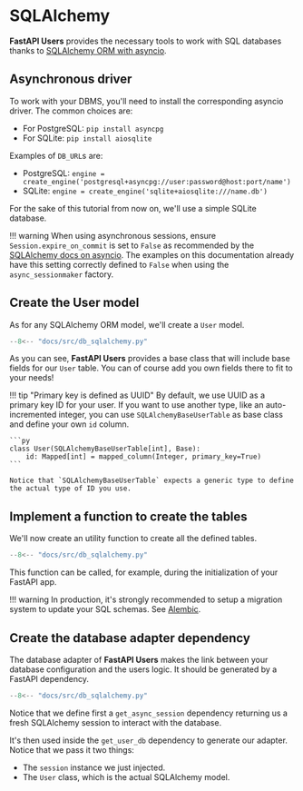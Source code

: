 # SQLAlchemy

**FastAPI Users** provides the necessary tools to work with SQL databases thanks to [SQLAlchemy ORM with asyncio](https://docs.sqlalchemy.org/en/14/orm/extensions/asyncio.html).

## Asynchronous driver

To work with your DBMS, you'll need to install the corresponding asyncio driver. The common choices are:

* For PostgreSQL: `pip install asyncpg`
* For SQLite: `pip install aiosqlite`

Examples of `DB_URL`s are:

* PostgreSQL: `engine = create_engine('postgresql+asyncpg://user:password@host:port/name')`
* SQLite: `engine = create_engine('sqlite+aiosqlite:///name.db')`

For the sake of this tutorial from now on, we'll use a simple SQLite database.

!!! warning
    When using asynchronous sessions, ensure `Session.expire_on_commit` is set to `False` as recommended by the [SQLAlchemy docs on asyncio](https://docs.sqlalchemy.org/en/20/orm/extensions/asyncio.html#asyncio-orm-avoid-lazyloads). The examples on this documentation already have this setting correctly defined to `False` when using the `async_sessionmaker` factory.

## Create the User model

As for any SQLAlchemy ORM model, we'll create a `User` model.

```py hl_lines="15-16"
--8<-- "docs/src/db_sqlalchemy.py"
```

As you can see, **FastAPI Users** provides a base class that will include base fields for our `User` table. You can of course add you own fields there to fit to your needs!

!!! tip "Primary key is defined as UUID"
    By default, we use UUID as a primary key ID for your user. If you want to use another type, like an auto-incremented integer, you can use `SQLAlchemyBaseUserTable` as base class and define your own `id` column.

    ```py
    class User(SQLAlchemyBaseUserTable[int], Base):
        id: Mapped[int] = mapped_column(Integer, primary_key=True)
    ```

    Notice that `SQLAlchemyBaseUserTable` expects a generic type to define the actual type of ID you use.

## Implement a function to create the tables

We'll now create an utility function to create all the defined tables.

```py hl_lines="23-25"
--8<-- "docs/src/db_sqlalchemy.py"
```

This function can be called, for example, during the initialization of your FastAPI app.

!!! warning
    In production, it's strongly recommended to setup a migration system to update your SQL schemas. See [Alembic](https://alembic.sqlalchemy.org/en/latest/).

## Create the database adapter dependency

The database adapter of **FastAPI Users** makes the link between your database configuration and the users logic. It should be generated by a FastAPI dependency.

```py hl_lines="28-34"
--8<-- "docs/src/db_sqlalchemy.py"
```

Notice that we define first a `get_async_session` dependency returning us a fresh SQLAlchemy session to interact with the database.

It's then used inside the `get_user_db` dependency to generate our adapter. Notice that we pass it two things:

* The `session` instance we just injected.
* The `User` class, which is the actual SQLAlchemy model.
